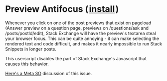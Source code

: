 # Preview Antifocus (&#8202;[install](https://github.com/CertainPerformance/Stack-Exchange-Userscripts/raw/master/Preview-Antifocus/StackPreviewAntifocus.user.js)&#8202;)

Whenever you click on one of the post previews that exist on pageload (Answer preview on a question page, previews on /questions/ask and /posts/postId/edit), Stack Exchange will have the preview's textarea steal your browser focus. This can be quite annoying - it can make selecting the rendered text and code difficult, and makes it nearly impossible to run Stack Snippets in longer posts.

This userscript disables the part of Stack Exchange's Javascript that causes this behavior.

[Here's a Meta SO](https://meta.stackoverflow.com/q/295666) discussion of this issue.
